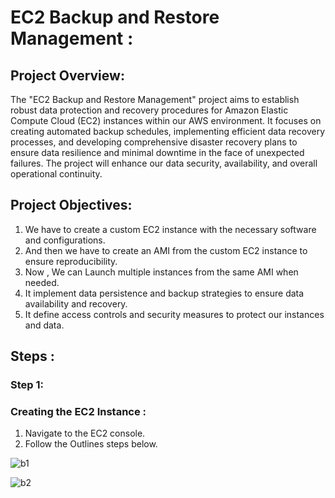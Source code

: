 # EC2 Backup and Restore Management :

## Project Overview:
The "EC2 Backup and Restore Management" project aims to establish robust data protection and recovery procedures for Amazon Elastic Compute Cloud (EC2) instances within our AWS environment. It focuses on creating automated backup schedules, implementing efficient data recovery processes, and developing comprehensive disaster recovery plans to ensure data resilience and minimal downtime in the face of unexpected failures. The project will enhance our data security, availability, and overall operational continuity.

## Project Objectives:
1. We have to create a custom EC2 instance with the necessary software and configurations.
2. And then we have to create an AMI from the custom EC2 instance to ensure reproducibility.
3. Now , We can Launch multiple instances from the same AMI when needed.
4. It implement data persistence and backup strategies to ensure data availability and recovery.
5. It define access controls and security measures to protect our instances and data.

## Steps :

### Step 1:
### Creating the EC2 Instance :
1. Navigate to the EC2 console.
2. Follow the Outlines steps below.


![b1](https://github.com/itz-mathesh/disaster-recovery-ec2/assets/144098846/a25737f4-f5a8-44a5-8411-25a162448b91)

![b2](https://github.com/itz-mathesh/disaster-recovery-ec2/assets/144098846/3d268e9f-17ad-4004-b807-d18e2fcfb488)



